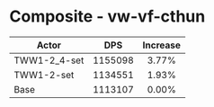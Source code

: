 # Composite - vw-vf-cthun
| Actor | DPS | Increase |
|---|:---:|:---:|
|TWW1-2_4-set|1155098|3.77%|
|TWW1-2-set|1134551|1.93%|
|Base|1113107|0.00%|
